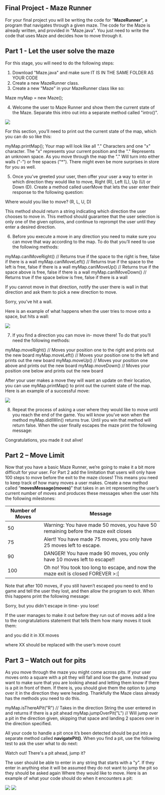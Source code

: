 ## Final Project - Maze Runner

For your final project you will be writing the code for "**MazeRunner**", a program that navigates through a given maze. The code for the Maze is already written, and provided in "Maze.java". You just need to write the code that uses Maze and decides how to move through it.

## Part 1 - Let the user solve the maze

For this stage, you will need to do the following steps:

1. Download "Maze.java" and make sure IT IS IN THE SAME FOLDER AS YOUR CODE
2. Create a new MazeRunner class.
3. Create a new "Maze" in your MazeRunner class like so:

Maze myMap = new Maze();

4. Welcome the user to Maze Runner and show them the current state of the Maze. Separate this intro out into a separate method called "intro()".

![](https://prod-edxapp.edx-cdn.org/assets/courseware/v1/c88e2a15f26778adb8a168073cc56d44/asset-v1:Microsoft+DEV276x+2T2018+type@asset+block/1-mazeStart.png)

For this section, you’ll need to print out the current state of the map, which you can do so like this:

myMap.printMap();
Your map will look like all "." Characters and one "x" character. The "x" represents your current position and the "." Represents an unknown space. As you move through the map the "." Will turn into either walls ("-") or free spaces ("*"). There might even be more surprises in store for you as well.

5. Once you’ve greeted your user, then offer your user a way to enter in which direction they would like to move, Right (R), Left (L), Up (U) or Down (D). Create a method called userMove that lets the user enter their response to the following question:

Where would you like to move? (R, L, U, D)

This method should return a string indicating which direction the user chooses to move in. This method should guarantee that the user selection is only one of the given options, and continue to reprompt the user until they enter a desired direction.

6. Before you execute a move in any direction you need to make sure you can move that way according to the map. To do that you’ll need to use the following methods:

myMap.canIMoveRight() // Returns true if the space to the right is free, false if there is a wall
myMap.canIMoveLeft() // Returns true if the space to the left is free, false if there is a wall
myMap.canIMoveUp() // Returns true if the space above is free, false if there is a wall
myMap.canIMoveDown() // Returns true if the space below is free, false if there is a wall

If you cannot move in that direction, notify the user there is wall in that direction and ask them to pick a new direction to move.

Sorry, you’ve hit a wall.

Here is an example of what happens when the user tries to move onto a space, but hits a wall:

![](https://prod-edxapp.edx-cdn.org/assets/courseware/v1/657d48b23c5ffcfba8efa956ae6accc2/asset-v1:Microsoft+DEV276x+2T2018+type@asset+block/2-mazeMove.png)

7. If you find a direction you can move in- move there! To do that you’ll need the following methods:

myMap.moveRight() // Moves your position one to the right and prints out the new board
myMap.moveLeft() // Moves your position one to the left and prints out the new board
myMap.moveUp() // Moves your position one above and prints out the new board
myMap.moveDown() // Moves your position one below and prints out the new board

After your user makes a move they will want an update on their location, you can use myMap.printMap() to print out the current state of the map. Here is an example of a successful move:

![](https://prod-edxapp.edx-cdn.org/assets/courseware/v1/9635b789434cf0d2252663fa76c83cfb/asset-v1:Microsoft+DEV276x+2T2018+type@asset+block/3-mazeMove2.png)

8. Repeat the process of asking a user where they would like to move until you reach the end of the game. You will know you’ve won when the method myMap.didIWin() returns true. Until you win that method will return false. When the user finally escapes the maze print the following message:

Congratulations, you made it out alive!

## Part 2 – Move Limit

Now that you have a basic Maze Runner, we’re going to make it a bit more difficult for your user. For Part 2 add the limitation that users will only have 100 steps to move before the exit to the maze closes! This means you need to keep track of how many moves a user makes. Create a new method called “**movesMessage(moves)**” that takes in an int representing the user’s current number of moves and produces these messages when the user hits the following milestones:

| Number of Moves |	Message |
| --------------- | ------- |
| 50 |	Warning: You have made 50 moves, you have 50 remaining before the maze exit closes |
| 75 |	Alert! You have made 75 moves, you only have 25 moves left to escape. |
| 90 |	DANGER! You have made 90 moves, you only have 10 moves left to escape!! |
| 100 |	Oh no! You took too long to escape, and now the maze exit is closed FOREVER >:[ |

Note that after 100 moves, if you still haven’t escaped you need to end to game and tell the user they lost, and then allow the program to exit. When this happens print the following message:

Sorry, but you didn't escape in time- you lose!

If the user manages to make it out before they run out of moves add a line to the congratulations statement that tells them how many moves it took them:

and you did it in XX moves

where XX should be replaced with the user’s move count

## Part 3 – Watch out for pits

As you move through the maze you might come across pits. If your user moves onto a square with a pit they will fall and lose the game. Instead you want to make sure that you are looking ahead and letting them know if there is a pit in front of them. If there is, you should give them the option to jump over it in the direction they were heading. Thankfully the Maze class already has the methods you need to do this.

myMap.isThereAPit("R") // Takes in the direction String the user entered in and returns if there is a pit ahead
myMap.jumpOverPit("L") // Will jump over a pit in the direction given, skipping that space and landing 2 spaces over in the direction specified.

All your code to handle a pit once it’s been detected should be put into a separate method called **navigatePit()**. When you find a pit, use the following test to ask the user what to do next:

Watch out! There's a pit ahead, jump it?

The user should be able to enter in any string that starts with a "y". If they enter in anything else it will be assumed they do not want to jump the pit so they should be asked again Where they would like to move. Here is an example of what your code should do when it encounters a pit:

![](https://prod-edxapp.edx-cdn.org/assets/courseware/v1/24822daebc10bb83eeee7a352efce705/asset-v1:Microsoft+DEV276x+2T2018+type@asset+block/4-mazePit1.png) ![](https://prod-edxapp.edx-cdn.org/assets/courseware/v1/b0e0490d3a6de84973fe0e41ae79a0f4/asset-v1:Microsoft+DEV276x+2T2018+type@asset+block/5-mazePit2.png)

